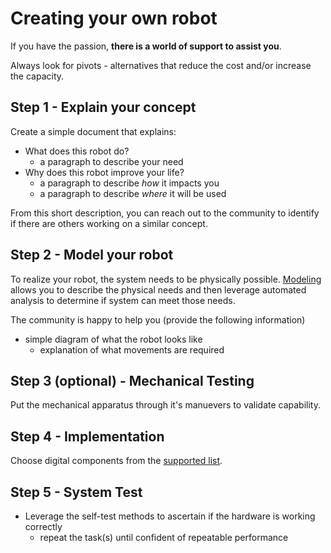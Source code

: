 Creating your own robot
================================================================================
If you have the passion, **there is a world of support to assist you**.

Always look for pivots - alternatives that reduce the cost and/or increase the
capacity.

<!-- links to chat channels -->


Step 1 - Explain your concept
--------------------------------------------------------------------------------
Create a simple document that explains:
* What does this robot do?
    * a paragraph to describe your need
* Why does this robot improve your life?
    * a paragraph to describe *how* it impacts you
    * a paragraph to describe *where* it will be used

From this short description, you can reach out to the community to identify if
there are others working on a similar concept.

Step 2 - Model your robot
--------------------------------------------------------------------------------
To realize your robot, the system needs to be physically possible.
[Modeling](../best-practices/modeling.md) allows you to describe the physical
needs and then leverage automated analysis to determine if system can meet those
needs.

The community is happy to help you (provide the following information)
* simple diagram of what the robot looks like
    * explanation of what movements are required

Step 3 (optional) - Mechanical Testing
--------------------------------------------------------------------------------
Put the mechanical apparatus through it's manuevers to validate capability.


Step 4 - Implementation
--------------------------------------------------------------------------------
Choose digital components from the [supported list](/docs/componenents.md).

<!-- TODO how to combine components -->


Step 5 - System Test
--------------------------------------------------------------------------------
* Leverage the self-test methods to ascertain if the hardware is working correctly
    * repeat the task(s) until confident of repeatable performance







